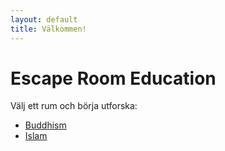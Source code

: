 ```yaml
---
layout: default
title: Välkommen!
---
```


# Escape Room Education

Välj ett rum och börja utforska:

- [Buddhism](rooms/buddhism.html)
- [Islam](rooms/islam/islam.html)
